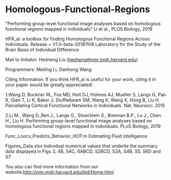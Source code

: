 # Homologous-Functional-Regions
"Performing group-level functional image analyses based on homologous functional regions mapped in individuals" Li et al., PLOS Biology, 2019


HFR_ai: a toolbox for finding Homologous Functional Regions Across Individuals.
Release = V1.0-beta-20181108
Laboratory for the Study of the Brain Basis of Individual Difference

Mail to Initiator: Hesheng Liu (hesheng@nmr.mgh.harvard.edu)

Programmers: Meiling Li, Danhong Wang

Citing Information:
If you think HFR_ai is useful for your work, citing it in your paper would be greatly appreciated!

1.Wang D, Buckner RL, Fox MD, Holt DJ, Holmes AJ, Mueller S, Langs G, Pan R, Qian T, Li K, Baker J, Stufflebeam SM, Wang K, Wang X, Hong B, Liu H. Parcellating Cortical Functional Networks in Individuals. Nat. Neurosci. 2015

2.Li M., Wang D.,Ren J., Langs G., Stoecklein S., Brennan B.P., Lu J., Chen H., Liu H. Performing group-level functional image analyses based on homologous functional regions mapped in individuals. PLoS Biology, 2019

Func_Loocv_Predicts_Behavior_HCP.m Estimating Fluid intelligence

Figures_Data.xlsx Individual numerical values that underlie the summary data displayed in Figs 3, 4B, 5AC, 6ABCD, S2BCD, S3A, S4B, S5, S6D and S7 

You also can find more information from our website:http://nmr.mgh.harvard.edu/bid/Home.html
